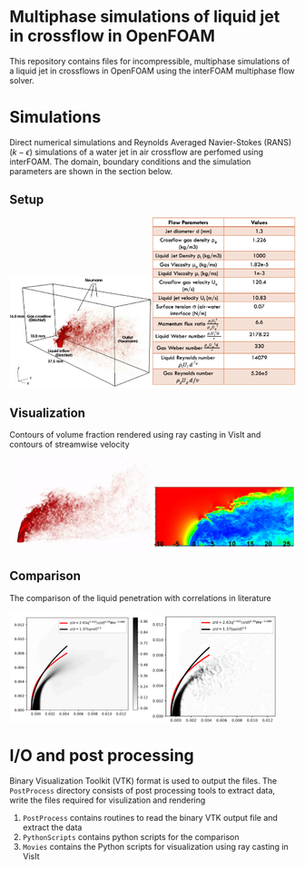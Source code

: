 # Multiphase simulations of liquid jet in crossflow in OpenFOAM

This repository contains files for incompressible, multiphase simulations of 
a liquid jet in crossflows in OpenFOAM using the interFOAM multiphase flow solver.

# Simulations
Direct numerical simulations and Reynolds Averaged Navier-Stokes (RANS) ($k-\epsilon$) simulations of a water jet in air crossflow 
are perfomed using interFOAM. The domain, boundary conditions and the simulation parameters are shown in the section below.

## Setup 

<img src="Images/JICF_Setup.png?raw=true&v=50" alt="your_alternative_text" width="50%" height="50%" loop="true" autoplay="true"><img src="Images/JICF_Table.png?raw=true&v=50" alt="your_alternative_text" width="50%" height="50%">   

## Visualization 
Contours of volume fraction rendered using ray casting in VisIt and contours of streamwise velocity 

<img src="Images/JICF_DNS.gif?raw=true&v=50" alt="your_alternative_text" width="50%" height="50%" loop="true" autoplay="true"><img src="Images/JICF_Contours.png?raw=true&v=50" alt="your_alternative_text" width="50%" height="50%" loop="true" autoplay="true">    

## Comparison 
The comparison of the liquid penetration with correlations in literature

<img src="Images/JICF_DNS_Comparison.png?raw=true&v=50" alt="your_alternative_text" width="50%" height="50%" loop="true" autoplay="true"><img src="Images/JICF_RANS_Comparison.png?raw=true&v=50" alt="your_alternative_text" width="43%" height="43%" loop="true" autoplay="true">    

# I/O and post processing
Binary Visualization Toolkit (VTK) format is used to output the files. The ```PostProcess``` directory consists of post processing tools to extract data, write the 
files required for visulization and rendering
1. ```PostProcess``` contains routines to read the binary VTK output file and extract the data
2. ```PythonScripts``` contains python scripts for the comparison
3. ```Movies``` contains the Python scripts for visualization using ray casting in VisIt

